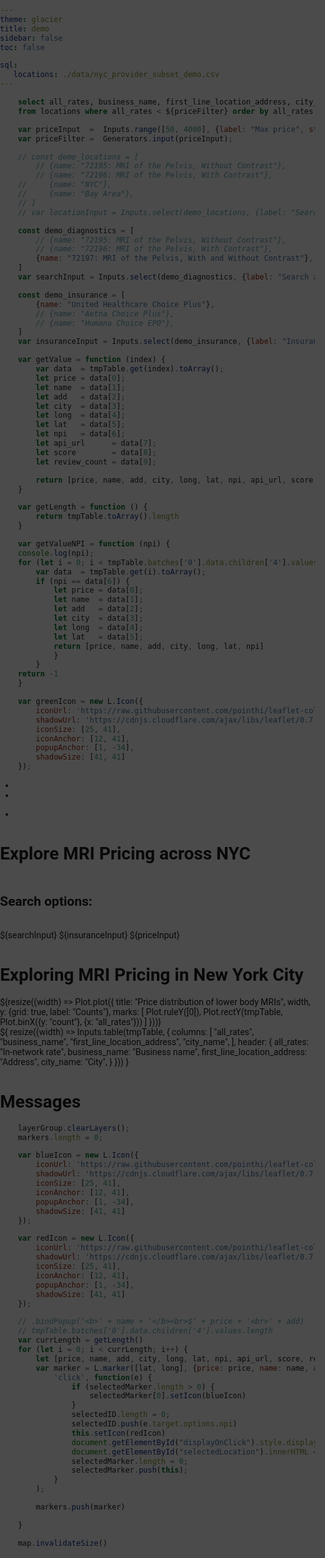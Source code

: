 ```yaml
---
theme: glacier
title: demo
sidebar: false
toc: false

sql:
   locations: ./data/nyc_provider_subset_demo.csv
---
```


<!-- ```sql id=tmpTable
    select all_rates, business_name, first_line_location_address, city_name, longitude, latitude, npi, api_url, score,review_count, map_area
    from locations where all_rates < ${priceFilter} order by all_rates desc
``` -->

```sql id=tmpTable
    select all_rates, business_name, first_line_location_address, city_name, longitude, latitude, npi
    from locations where all_rates < ${priceFilter} order by all_rates desc
```

```js
    var priceInput  =  Inputs.range([50, 4000], {label: "Max price", step: 25, });
    var priceFilter =  Generators.input(priceInput);
```

```js
    // const demo_locations = [  
        // {name: "72195: MRI of the Pelvis, Without Contrast"},
        // {name: "72196: MRI of the Pelvis, With Contrast"},
    //     {name: "NYC"},
    //     {name: "Bay Area"},
    // ]
    // var locationInput = Inputs.select(demo_locations, {label: "Search across locations...", format: x => x.name, value: demo_locations.find(t => t.name === "NYC")})
```

<!-- ```js
    var searchInput = Inputs.search(tmpTable, {placeholder: "Search for diagnostic tests..."});
``` -->

```js
    const demo_diagnostics = [  
        // {name: "72195: MRI of the Pelvis, Without Contrast"},
        // {name: "72196: MRI of the Pelvis, With Contrast"},
        {name: "72197: MRI of the Pelvis, With and Without Contrast"},
    ]
    var searchInput = Inputs.select(demo_diagnostics, {label: "Search across diagnostic tests...", format: x => x.name, value: demo_diagnostics.find(t => t.name === "72197: MRI of the Pelvis, With and Without Contrast")})
```

```js
    const demo_insurance = [  
        {name: "United Healthcare Choice Plus"},
        // {name: "Aetna Choice Plus"},
        // {name: "Humana Choice EPO"},
    ]
    var insuranceInput = Inputs.select(demo_insurance, {label: "Insurance Plan", format: x => x.name, value: demo_insurance.find(t => t.name === "United Healthcare Choice Plus")})
```

```js
    var getValue = function (index) {
        var data  = tmpTable.get(index).toArray();
        let price = data[0];
        let name  = data[1];
        let add   = data[2];
        let city  = data[3];
        let long  = data[4];
        let lat   = data[5];
        let npi   = data[6];
        let api_url      = data[7];
        let score        = data[8];
        let review_count = data[9];

        return [price, name, add, city, long, lat, npi, api_url, score, review_count]
    } 
```


```js
    var getLength = function () {
        return tmpTable.toArray().length
    }
```

```js
    var getValueNPI = function (npi) {
    console.log(npi);
    for (let i = 0; i < tmpTable.batches['0'].data.children['4'].values.length; i++) {
        var data  = tmpTable.get(i).toArray();
        if (npi == data[6]) {
            let price = data[0];
            let name  = data[1];
            let add   = data[2];
            let city  = data[3];
            let long  = data[4];
            let lat   = data[5];
            return [price, name, add, city, long, lat, npi]
            }
        }
    return -1
    }
```

```js
    var greenIcon = new L.Icon({
        iconUrl: 'https://raw.githubusercontent.com/pointhi/leaflet-color-markers/master/img/marker-icon-2x-green.png',
        shadowUrl: 'https://cdnjs.cloudflare.com/ajax/libs/leaflet/0.7.7/images/marker-shadow.png',
        iconSize: [25, 41],
        iconAnchor: [12, 41],
        popupAnchor: [1, -34],
        shadowSize: [41, 41]
    });
```

<!DOCTYPE html>
<head>
    <title>NYC MRI Pricing Example</title>
    <meta name="viewport" content="width=device-width, initial-scale=1.0, maximum-scale=1.0, user-scalable=no">
    <link href="https://maxcdn.bootstrapcdn.com/font-awesome/4.1.0/css/font-awesome.min.css" rel="stylesheet">
    <link rel="stylesheet" href="https://unpkg.com/leaflet@1.6.0/dist/leaflet.css"
        crossorigin=""/>
    <link href="https://fonts.googleapis.com/css2?family=Inter:wght@400;500;700&display=swap" rel="stylesheet">
    <link rel="stylesheet" href="https://cdnjs.cloudflare.com/ajax/libs/font-awesome/5.15.4/css/all.min.css">
    <link rel="stylesheet" href="components/leaflet-sidebar.css" />
    <style>
        body {
            padding: 0;
            margin: 0;
        }
        html, body, #map {
            height: 100%;
            font-family: 'Roboto', sans-serif;
            /* font: 10pt "Helvetica Neue", Arial, Helvetica, sans-serif; */
        }
        .lorem {
            font-style: italic;
            text-align: justify;
            color: #AAA;
        }
        .full_map {
            position: fixed;
            width: 100%;
            height: 100%;
            left: 0;
            top: 0;
            background: rgba(0,0,0,0.7);
            z-index: 10;
        }
        .card-custom {
            border-radius: 8px;
            box-shadow: 0 4px 8px rgba(0, 0, 0, 0.1);
            background-color: #fff;
            padding: 16px;
            display: flex;
            align-items: flex-start;
            position: relative;
        }
        .card-content {
            flex: 1;
            padding-right: 16px;
        }
        .business-name {
            font-size: 18px;
            font-weight: 700; /* Bold */
            margin-bottom: 8px;
        }
        .address {
            font-size: 14px;
            color: #666;
            margin-bottom: 8px;
        }
        .price {
            font-size: 18px;
            font-weight: 450; /* Medium */
            color: #2196F3;
            /* margin-top: auto;
            position: absolute;
            bottom: 69px;
            left: 260px; */
        }
        .phone {
            font-size: 14px;
            font-weight: 700;
            margin-bottom: 8 px;
        }
        .review {
            font-size: 14px;
            font-weight: 700;
            margin-bottom: 8 px;
        }
    </style>
</head>
<body>
<div id="sidebar" class="leaflet-sidebar collapsed">
    <!-- nav tabs -->
    <div class="leaflet-sidebar-tabs">
        <!-- top aligned tabs -->
        <ul role="tablist">
            <li><a href="#home" role="tab"><i class="fa fa-bars active"></i></a></li>
            <li><a href="#autopan" role="tab"><i class="fa fa-arrows"></i></a></li>
        </ul>
        <!-- bottom aligned tabs -->
        <ul role="tablist">
            <li><a href="https://github.com/nickpeihl/leaflet-sidebar-v2"><i class="fa fa-github"></i></a></li>
        </ul>
    </div>
    <!-- panel content -->
    <div class="leaflet-sidebar-content">
        <div class="leaflet-sidebar-pane" id="home">
        <h1 class="leaflet-sidebar-header">
            Explore MRI Pricing across NYC
            <span class="leaflet-sidebar-close"><i class="fa fa-caret-left"></i></span>
        </h1>
            <div class="card" id="searchOptions" style="display: flex; flex-direction: column; gap: 1rem;">
                <h2>Search options:</h2>
                ${searchInput}
                ${insuranceInput}
                ${priceInput}
            </div>
            <div class="card" id="displayOnClick" style="display: none; flex-direction: column; gap: 1rem;">
                <h2 id="selectedLocation"></h2>
            </div>
            <!-- 
            <div class="card" id="doctorCard0" onmouseenter="showMarkerFunction()" style="display: flex; flex-direction: column; gap: 1rem;">
                <h2>${getValue(0)}</h2>
            </div>            
            <div class="card" id="doctorCard1" style="display: flex; flex-direction: column; gap: 1rem;">
                <h2>${getValue(1)}</h2>
            </div>
            <div class="card" id="doctorCard2" style="display: flex; flex-direction: column; gap: 1rem;">
                <h2>${getValue(2)}</h2>
            </div>
            <div class="card" id="doctorCard3" style="display: flex; flex-direction: column; gap: 1rem;">
                <h2>${getValue(3)}</h2>
            </div>
            -->
        </div>
        <div class="leaflet-sidebar-pane" id="autopan">
            <h1 class="leaflet-sidebar-header">
                Exploring MRI Pricing in New York City
                <span class="leaflet-sidebar-close"><i class="fa fa-caret-left"></i></span>
            </h1>
            <div class="card" id="histogram" style="display: flex; flex-direction: column; gap: 1rem;">
                ${resize((width) => Plot.plot({
                    title: "Price distribution of lower body MRIs",
                    width,
                    y: {grid: true, label: "Counts"},
                    marks: [
                        Plot.ruleY([0]),
                        Plot.rectY(tmpTable, Plot.binX({y: "count"}, {x: "all_rates"}))
                    ]
                    }))}
            </div>
            <div class="card" id="table">${
                resize((width) => Inputs.table(tmpTable, {
                columns: [
                    "all_rates",
                    "business_name",
                    "first_line_location_address",
                    "city_name",
                ],
                header: {
                    all_rates: "In-network rate",
                    business_name: "Business name",
                    first_line_location_address: "Address",
                    city_name: "City",
                }
                }))
            }</div>
            </div>
    </div>
        </div>
        <div class="leaflet-sidebar-pane" id="messages">
            <h1 class="leaflet-sidebar-header">Messages<span class="leaflet-sidebar-close"><i class="fa fa-caret-left"></i></span></h1>
        </div>
    </div>
</div>
<div id="map" class = "full_map"></div>
<script src="https://unpkg.com/leaflet@1.6.0/dist/leaflet.js"
    crossorigin=""></script>
<script src="components/leaflet-sidebar.js"></script>
<script>
    // standard leaflet map setup
    var map = L.map('map');
    var layerGroup = L.layerGroup().addTo(map);
    var markers = [];
    var selectedID = [];
    var selectedMarker = [];
    map.setView([40.744, -73.975], 13);
    map.invalidateSize()
    L.tileLayer('https://{s}.tile.openstreetmap.org/{z}/{x}/{y}.png', {
        maxZoom: 18,
        attribution: 'Map data &copy; OpenStreetMap contributors'
    }).addTo(map);
    // L.marker([40.744, -73.975]).addTo(layerGroup);
    // create the sidebar instance and add it to the map
    var sidebar = L.control.sidebar({ container: 'sidebar' })
        .addTo(map)
        .open('home');
    // add panels dynamically to the sidebar
    sidebar
        .addPanel({
            id:   'js-api',
            tab:  '<i class="fa fa-gear"></i>',
            title: 'JS API',
            pane: '<p>The Javascript API allows to dynamically create or modify the panel state.<p/><p><button onclick="sidebar.enablePanel(\'mail\')">enable mails panel</button><button onclick="sidebar.disablePanel(\'mail\')">disable mails panel</button></p><p><button onclick="addUser()">add user</button></b>',
        })
        // add a tab with a click callback, initially disabled
        .addPanel({
            id:   'mail',
            tab:  '<i class="fa fa-envelope"></i>',
            title: 'Messages',
            button: function() { alert('opened via JS callback') },
            disabled: true,
        })
    // be notified when a panel is opened
    sidebar.on('content', function (ev) {
        switch (ev.id) {
            case 'autopan':
            sidebar.options.autopan = true;
            break;
            default:
            sidebar.options.autopan = false;
        }
    });
    var userid = 0
    function addUser() {
        sidebar.addPanel({
            id:   'user' + userid++,
            tab:  '<i class="fa fa-user"></i>',
            title: 'User Profile ' + userid,
            pane: '<p>user ipsum dolor sit amet</p>',
        });
    }
</script>

<script>
    var showMarkerFunction = function(npi) {
        console.log('gottohere')
        for (var i in markers) {
            var markerID = markers[i].options.npi;
            if (markerID == npi) {
                markers[i].openPopup();
            }
        }
        return 0
    }
</script>

```js
    layerGroup.clearLayers();
    markers.length = 0;

    var blueIcon = new L.Icon({
        iconUrl: 'https://raw.githubusercontent.com/pointhi/leaflet-color-markers/master/img/marker-icon-2x-blue.png',
        shadowUrl: 'https://cdnjs.cloudflare.com/ajax/libs/leaflet/0.7.7/images/marker-shadow.png',
        iconSize: [25, 41],
        iconAnchor: [12, 41],
        popupAnchor: [1, -34],
        shadowSize: [41, 41]
    });

    var redIcon = new L.Icon({
        iconUrl: 'https://raw.githubusercontent.com/pointhi/leaflet-color-markers/master/img/marker-icon-2x-red.png',
        shadowUrl: 'https://cdnjs.cloudflare.com/ajax/libs/leaflet/0.7.7/images/marker-shadow.png',
        iconSize: [25, 41],
        iconAnchor: [12, 41],
        popupAnchor: [1, -34],
        shadowSize: [41, 41]
    });

    // .bindPopup('<b>' + name + '</b><br>$' + price + '<br>' + add)
    // tmpTable.batches['0'].data.children['4'].values.length
    var currLength = getLength()
    for (let i = 0; i < currLength; i++) {
        let [price, name, add, city, long, lat, npi, api_url, score, review_count]  = getValue(i);
        var marker = L.marker([lat, long], {price: price, name: name, add: add, city: city, npi: npi, api_url: api_url, score: score, review_count: review_count}).addTo(layerGroup).on(
            'click', function(e) {
                if (selectedMarker.length > 0) {
                    selectedMarker[0].setIcon(blueIcon)
                }   
                selectedID.length = 0;
                selectedID.push(e.target.options.npi)
                this.setIcon(redIcon)
                document.getElementById("displayOnClick").style.display = "flex";
                document.getElementById("selectedLocation").innerHTML = '<div class="card-custom"><div class="card-content">' + '<div class="business-name">' + e.target.options.name + '</div>' + '<div class="address">' + e.target.options.add + ', ' + e.target.options.city + '</div>' + '</div>' +  '<div class="price">$' + e.target.options.price + '</div>' + '</div>'
                selectedMarker.length = 0;
                selectedMarker.push(this);
            }
        );

        markers.push(marker)

    }

    map.invalidateSize()
```
</body>

<!-- + '<div class="review">' + '<a href="google.com' + '">3.0' + '</a>' + '</div>'  -->